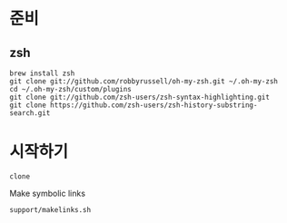 # 준비

## zsh

    brew install zsh
    git clone git://github.com/robbyrussell/oh-my-zsh.git ~/.oh-my-zsh
    cd ~/.oh-my-zsh/custom/plugins
    git clone git://github.com/zsh-users/zsh-syntax-highlighting.git
    git clone https://github.com/zsh-users/zsh-history-substring-search.git


# 시작하기

    clone

Make symbolic links

    support/makelinks.sh



